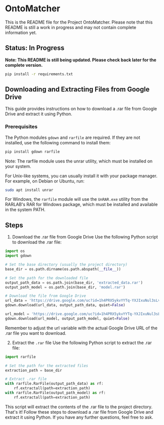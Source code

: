 # OntoMatcher
This is the README file for the Project OntoMatcher. Please note that this README is still a work in progress and may not contain complete information yet.

## Status: In Progress

**Note: This README is still being updated. Please check back later for the complete version.**
```bash
pip install -r requirements.txt
```

## Downloading and Extracting Files from Google Drive

This guide provides instructions on how to download a .rar file from Google Drive and extract it using Python.

### Prerequisites

The Python modules `gdown` and `rarfile` are required. If they are not installed, use the following command to install them:

```bash
pip install gdown rarfile
```

Note: The rarfile module uses the unrar utility, which must be installed on your system.

For Unix-like systems, you can usually install it with your package manager. For example, on Debian or Ubuntu, run:
```bash
sudo apt install unrar
```

For Windows, the `rarfile` module will use the `UnRAR.exe` utility from the RARLAB's RAR for Windows package, which must be installed and available in the system PATH.

## Steps
1. Download the .rar file from Google Drive
Use the following Python script to download the .rar file:

```python
import os
import gdown

# Set the base directory (usually the project directory)
base_dir = os.path.dirname(os.path.abspath(__file__))

# Set the path for the downloaded file
output_path_data = os.path.join(base_dir, 'extracted_data.rar')
output_path_model = os.path.join(base_dir, 'model.rar')

# Download the file from Google Drive
url_data = 'https://drive.google.com/uc?id=1h4PRX5ykvYYTq-YXJIxuNul3sLvYPlU8'
gdown.download(url_data, output_path_data, quiet=False)

url_model = 'https://drive.google.com/uc?id=1h4PRX5ykvYYTq-YXJIxuNul3sLvYPlU8'
gdown.download(url_model, output_path_model, quiet=False)
```
Remember to adjust the url variable with the actual Google Drive URL of the .rar file you want to download.

2. Extract the `.rar` file
Use the following Python script to extract the .rar file:
```python
import rarfile

# Set the path for the extracted files
extraction_path = base_dir

# Extract .rar file
with rarfile.RarFile(output_path_data) as rf:
    rf.extractall(path=extraction_path)
with rarfile.RarFile(output_path_model) as rf:
    rf.extractall(path=extraction_path)
```
This script will extract the contents of the .rar file to the project directory.
That's it! Follow these steps to download a .rar file from Google Drive and extract it using Python.
If you have any further questions, feel free to ask.
